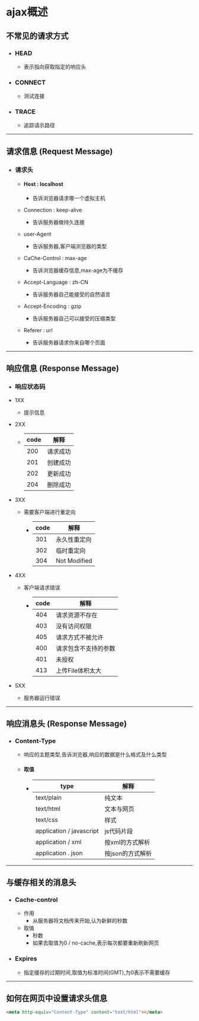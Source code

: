 # ajax概述

## 不常见的请求方式

- ### HEAD

  - 表示指向获取指定的响应头

- ### CONNECT

  - 测试连接

- ### TRACE

  - 追踪请示路径

---

## 请求信息 (Request Message)

- ### 请求头

  - #### Host : localhost

    - 告诉浏览器请求哪一个虚拟主机

  - Connection : keep-alive

    - 告诉服务器做持久连接

  - user-Agent

    - 告诉服务器,客户端浏览器的类型

  - CaChe-Control : max-age

    - 告诉浏览器缓存信息,max-age为不缓存

  - Accept-Language : zh-CN

    - 告诉服务器自己能接受的自然语言

  - Accept-Encoding : gzip

    - 告诉服务器自己可以接受的压缩类型

  - Referer : url

    - 告诉服务器请求你来自哪个页面

---

## 响应信息 (Response Message)

- ### 响应状态码

- 1XX

  - 提示信息

- 2XX

  - | code | 解释     |
    | ---- | -------- |
    | 200  | 请求成功 |
    | 201  | 创建成功 |
    | 202  | 更新成功 |
    | 204  | 删除成功 |

    

- 3XX

  - 需要客户端进行重定向

    - | code | 解释         |
      | ---- | ------------ |
      | 301  | 永久性重定向 |
      | 302  | 临时重定向   |
      | 304  | Not Modified |

- 4XX

  - 客户端请求错误

    - | code | 解释                 |
      | ---- | -------------------- |
      | 404  | 请求资源不存在       |
      | 403  | 没有访问权限         |
      | 405  | 请求方式不被允许     |
      | 400  | 请求包含不支持的参数 |
      | 401  | 未授权               |
      | 413  | 上传File体积太大     |

- 5XX

  - 服务器运行错误

---

## 响应消息头 (Response Message)

- ### Content-Type	

  - 响应的主题类型,告诉浏览器,响应的数据是什么格式及什么类型

  - #### 取值

    - | type                     | 解释             |
      | ------------------------ | ---------------- |
      | text/plain               | 纯文本           |
      | text/html                | 文本与网页       |
      | text/css                 | 样式             |
      | application / javascript | js代码片段       |
      | application / xml        | 按xml的方式解析  |
      | application . json       | 按json的方式解析 |

---

## 与缓存相关的消息头

- ### Cache-control

  - 作用
    - 从服务器将文档传来开始,认为新鲜的秒数
  - 取值
    - 秒数
    - 如果去取值为0 / no-cache,表示每次都要重新刷新网页

- ### Expires

  - 指定缓存的过期时间,取值为标准时间(GMT),为0表示不需要缓存

---

## 如何在网页中设置请求头信息

```html
<meta http-equiv="Content-Type" content="text/html"></meta>	
```

